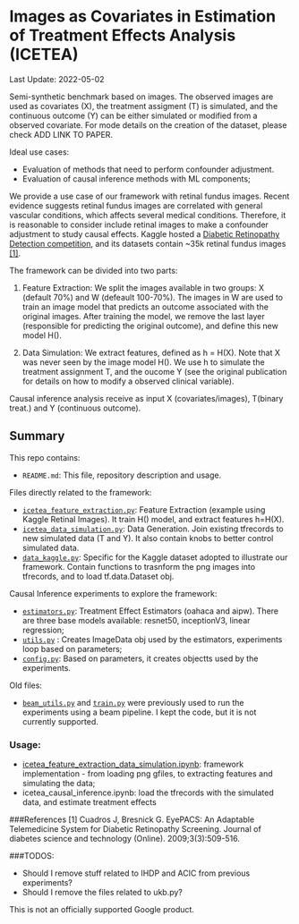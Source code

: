 # Images as Covariates in Estimation of Treatment Effects Analysis (ICETEA)

Last Update: 2022-05-02

Semi-synthetic benchmark based on images. The observed images are used as covariates (X), 
the treatment assigment (T) is simulated, and the continuous outcome (Y) can be either 
simulated or modified from a observed covariate. For mode details on the 
creation of the dataset, please check ADD LINK TO PAPER. 

Ideal use cases: 
* Evaluation of methods that need to perform confounder adjustment. 
* Evaluation of causal inference methods with ML components;

We provide a use case of our framework with retinal
fundus images. Recent evidence suggests retinal fundus images are
correlated with general vascular conditions, which affects several medical
conditions. Therefore, it is reasonable to consider include retinal
images to make a confounder adjustment to study causal effects. 
Kaggle hosted a [Diabetic Retinopathy Detection competition](https://www.kaggle.com/c/diabetic-retinopathy-detection), and its datasets 
contain ~35k retinal fundus images [[1]](###References). 


The framework can be divided into two parts: 
1. Feature Extraction: We split the images available in two groups: X (default 70%) 
and W (defeault 100-70%). The images in W are used to train an image model that 
predicts an outcome associated with the original images. After training the model,
we remove the last layer (responsible for predicting the original outcome), and 
define this new model H().

2. Data Simulation: We extract features, defined as h = H(X). Note that X was never seen by the
image model H(). We use h to simulate the treatment assignment T, and the oucome Y 
(see the original publication for details on how to modify a observed clinical variable).

Causal inference analysis receive as input X (covariates/images), T(binary treat.)
and Y (continuous outcome). 

## Summary

This repo contains:

- `README.md`: This file, repository description and usage.

Files directly related to the framework:
- [`icetea_feature_extraction.py`](icetea_feature_extraction.py): Feature Extraction (example using Kaggle Retinal Images).
It train H() model, and extract features h=H(X).
- [`icetea_data_simulation.py`](icetea_data_simulation.py): Data Generation. Join existing tfrecords to new simulated data (T and Y).
It also contain knobs to better control simulated data.
- [`data_kaggle.py`](data_kaggle.py): Specific for the Kaggle dataset adopted to illustrate
our framework. Contain functions to trasnform the png images into tfrecords, and to load tf.data.Dataset obj.

Causal Inference experiments to explore the framework:
- [`estimators.py`](estimators.py): Treatment Effect Estimators (oahaca and aipw). There are
three base models available: resnet50, inceptionV3, linear regression;
- [`utils.py`](utils.py) : Creates ImageData obj used by the estimators, experiments loop based on parameters;
- [`config.py`](config.py): Based on parameters, it creates objectts used by the experiments.

Old files: 
- [`beam_utils.py`](beam_utils.py) and [`train.py`](train.py) were previously used to 
run the experiments using a beam pipeline. I kept the code, but it is not currently 
supported. 

### Usage:
- [icetea_feature_extraction_data_simulation.ipynb](icetea_feature_extraction_data_simulation.ipynb): 
framework implementation - from loading png gfiles, to extracting features and simulating the data; 
- icetea_causal_inference.ipynb: load the tfrecords with the simulated data, and estimate treatment effects




###References
[1] Cuadros J, Bresnick G. EyePACS: An Adaptable Telemedicine System for Diabetic Retinopathy Screening. Journal of diabetes science and technology (Online). 2009;3(3):509-516.


###TODOS: 
- Should I remove stuff related to IHDP and ACIC from previous experiments?
- Should I remove the files related to ukb.py?


This is not an officially supported Google product.
